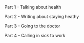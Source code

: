 Part 1 -  Talking about health

Part 2 - Writing about staying heathy

Part 3 - Going to the doctor

Part 4 - Calling in sick to work